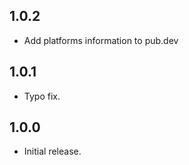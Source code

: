 ## 1.0.2

* Add platforms information to pub.dev

## 1.0.1

* Typo fix.

## 1.0.0

* Initial release.
